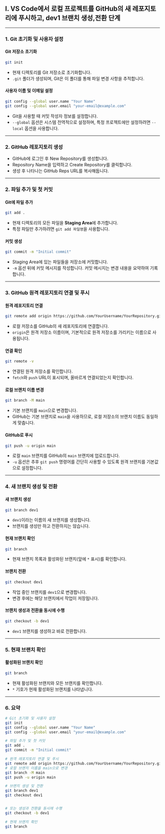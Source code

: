 

## I. VS Code에서 로컬 프로젝트를 GitHub의 새 레포지토리에 푸시하고, dev1 브랜치 생성,전환 단계 

---

### 1. **Git 초기화 및 사용자 설정**
#### **Git 저장소 초기화**
```bash
git init
```
- 현재 디렉토리를 Git 저장소로 초기화합니다.  
- `.git` 폴더가 생성되며, Git은 이 폴더를 통해 파일 변경 사항을 추적합니다.

#### **사용자 이름 및 이메일 설정**
```bash
git config --global user.name "Your Name"
git config --global user.email "your-email@example.com"
```
- Git을 사용할 때 커밋 작성자 정보를 설정합니다.  
- `--global` 옵션은 시스템 전역적으로 설정하며, 특정 프로젝트에만 설정하려면 `--local` 옵션을 사용합니다.

---
### 2. **GitHub 레포지토리 생성**
- GitHub에 로그인 후 New Repository를 생성합니다.
- Repository Name을 입력하고 Create Repository를 클릭합니다.
- 생성 후 나타나는 GitHub Reps URL를 복사해둡니다.
---

### 2. **파일 추가 및 첫 커밋**
#### **Git에 파일 추가**
```bash
git add .
```
- 현재 디렉토리의 모든 파일을 **Staging Area**에 추가합니다.  
- 특정 파일만 추가하려면 `git add 파일명`을 사용합니다.

#### **커밋 생성**
```bash
git commit -m "Initial commit"
```
- Staging Area에 있는 파일들을 저장소에 커밋합니다.  
- `-m` 옵션 뒤에 커밋 메시지를 작성합니다. 커밋 메시지는 변경 내용을 요약하여 기록합니다.

---

### 3. **GitHub 원격 레포지토리 연결 및 푸시**
#### **원격 레포지토리 연결**
```bash
git remote add origin https://github.com/YourUsername/YourRepository.git
```
- 로컬 저장소를 GitHub의 새 레포지토리에 연결합니다.  
- `origin`은 원격 저장소 이름이며, 기본적으로 원격 저장소를 가리키는 이름으로 사용됩니다.

#### **연결 확인**
```bash
git remote -v
```
- 연결된 원격 저장소를 확인합니다.  
- `fetch`와 `push` URL이 표시되며, 올바르게 연결되었는지 확인합니다.

#### **로컬 브랜치 이름 변경**
```bash
git branch -M main
```
- 기본 브랜치를 `main`으로 변경합니다.  
- GitHub는 기본 브랜치로 `main`을 사용하므로, 로컬 저장소의 브랜치 이름도 동일하게 맞춥니다.

#### **GitHub로 푸시**
```bash
git push -u origin main
```
- 로컬 `main` 브랜치를 GitHub의 `main` 브랜치에 업로드합니다.  
- `-u` 옵션은 추후 `git push` 명령어를 간단히 사용할 수 있도록 원격 브랜치를 기본값으로 설정합니다.

---

### 4. **새 브랜치 생성 및 전환**
#### **새 브랜치 생성**
```bash
git branch dev1
```
- `dev1`이라는 이름의 새 브랜치를 생성합니다.  
- 브랜치를 생성만 하고 전환하지는 않습니다.

#### **현재 브랜치 확인**
```bash
git branch
```
- 현재 브랜치 목록과 활성화된 브랜치(앞에 `*` 표시)를 확인합니다.

#### **브랜치 전환**
```bash
git checkout dev1
```
- 작업 중인 브랜치를 `dev1`으로 변경합니다.  
- 변경 후에는 해당 브랜치에서 작업이 저장됩니다.

#### **브랜치 생성과 전환을 동시에 수행**
```bash
git checkout -b dev1
```
- `dev1` 브랜치를 생성하고 바로 전환합니다.

---

### 5. **현재 브랜치 확인**
#### **활성화된 브랜치 확인**
```bash
git branch
```
- 현재 활성화된 브랜치와 모든 브랜치를 확인합니다.  
- `*` 기호가 현재 활성화된 브랜치를 나타냅니다.

---

### 6. **요약**
```bash
# Git 초기화 및 사용자 설정
git init
git config --global user.name "Your Name"
git config --global user.email "your-email@example.com"

# 파일 추가 및 첫 커밋
git add .
git commit -m "Initial commit"

# 원격 레포지토리 연결 및 푸시
git remote add origin https://github.com/YourUsername/YourRepository.git
# 로컬 브랜치 이름을 main으로 변경
git branch -M main
git push -u origin main

# 브랜치 생성 및 전환
git branch dev1
git checkout dev1


# 또는 생성과 전환을 동시에 수행
git checkout -b dev1

# 현재 브랜치 확인
git branch
```

